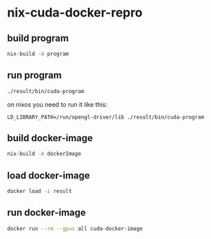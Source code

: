 # nix-cuda-docker-repro

## build program

```sh
nix-build -A program
```

## run program

```sh
./result/bin/cuda-program
```

on nixos you need to run it like this:
```
LD_LIBRARY_PATH=/run/opengl-driver/lib ./result/bin/cuda-program
```


## build docker-image

```sh
nix-build -A dockerImage
```

## load docker-image

```sh
docker load -i result
```

## run docker-image

```sh
docker run --rm --gpus all cuda-docker-image
```
